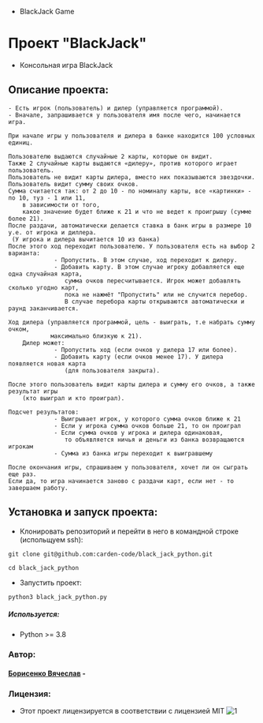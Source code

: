 - BlackJack Game
# Проект "BlackJack"

- Консольная игра BlackJack

## Описание проекта:

```
- Есть игрок (пользователь) и дилер (управляется программой).
- Вначале, запрашивается у пользователя имя после чего, начинается игра.

При начале игры у пользователя и дилера в банке находится 100 условных единиц.

Пользователю выдаются случайные 2 карты, которые он видит.
Также 2 случайные карты выдаются «дилеру», против которого играет пользователь.
Пользователь не видит карты дилера, вместо них показываются звездочки.
Пользователь видит сумму своих очков.
Сумма считается так: от 2 до 10 - по номиналу карты, все «картинки» - по 10, туз - 1 или 11,
    в зависимости от того,
    какое значение будет ближе к 21 и что не ведет к проигрышу (сумме более 21).
После раздачи, автоматически делается ставка в банк игры в размере 10 у.е. от игрока и диллера.
 (У игрока и дилера вычитается 10 из банка)
После этого ход переходит пользователю. У пользователя есть на выбор 2 варианта:
             - Пропустить. В этом случае, ход переходит к дилеру. 
             - Добавить карту. В этом случае игроку добавляется еще одна случайная карта,
                сумма очков пересчитывается. Игрок может добавлять сколько угодно карт,
                пока не нажмёт "Пропустить" или не случится перебор.
                В случае перебора карты открываются автоматически и раунд заканчивается.

Ход дилера (управляется программой, цель - выиграть, т.е набрать сумму очком,
            максимально близкую к 21).
    Дилер может:
             - Пропустить ход (если очков у дилера 17 или более).
             - Добавить карту (если очков менее 17). У дилера появляется новая карта
                (для пользователя закрыта).
              
После этого пользователь видит карты дилера и сумму его очков, а также результат игры
    (кто выиграл и кто проиграл).

Подсчет результатов:
             - Выигрывает игрок, у которого сумма очков ближе к 21
             - Если у игрока сумма очков больше 21, то он проиграл
             - Если сумма очков у игрока и дилера одинаковая,
                то объявляется ничья и деньги из банка возвращаются игрокам
             - Сумма из банка игры переходит к выигравшему

После окончания игры, спрашиваем у пользователя, хочет ли он сыграть еще раз.
Если да, то игра начинается заново с раздачи карт, если нет - то завершаем работу.
```
## Установка и запуск проекта:

- Клонировать репозиторий и перейти в него в командной строке (испольщуем ssh):

`git clone git@github.com:carden-code/black_jack_python.git
` 

`cd black_jack_python
`

- Запустить проект:

`python3 black_jack_python.py
`

##### Используется:

- Python >= 3.8

### Автор:

#### [Борисенко Вячеслав](https://github.com/carden-code "Борисенко Вячеслав") -

### Лицензия:
- Этот проект лицензируется в соответствии с лицензией MIT ![](https://miro.medium.com/max/156/1*A0rVKDO9tEFamc-Gqt7oEA.png "1")
